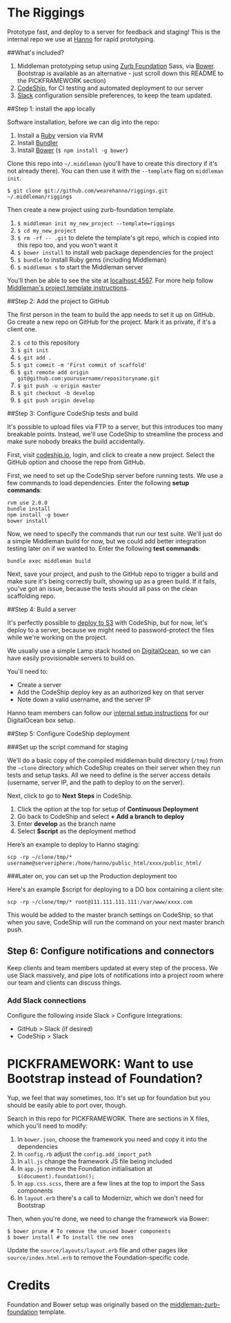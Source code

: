 The Riggings
=================

Prototype fast, and deploy to a server for feedback and staging! This is the internal repo we use at [Hanno](http://hanno.co/) for rapid prototyping.


##What's included?

1. Middleman prototyping setup using [Zurb Foundation](http://foundation.zurb.com/) Sass, via [Bower](http://bower.io/). Bootstrap is available as an alternative - just scroll down this README to the PICKFRAMEWORK section)
3. [CodeShip](http://codeship.io/), for CI testing and automated deployment to our server
4. [Slack](http://slack.com) configuration sensible preferences, to keep the team updated.


##Step 1: install the app locally

Software installation, before we can dig into the repo:

1. Install a [Ruby](http://www.ruby-lang.org/en/downloads/) version via RVM
2. Install [Bundler](http://bundler.io/)
3. Install [Bower](http://bower.io/) (`$ npm install -g bower`)

Clone this repo into `~/.middleman` (you'll have to create this directory if it's not already there). You can then use it with the `--template` flag on `middleman init`.

`$ git clone git://github.com/wearehanno/riggings.git ~/.middleman/riggings`

Then create a new project using zurb-foundation template.

1. `$ middleman init my_new_project --template=riggings`
2. `$ cd my_new_project`
3. `$ rm -rf -- .git` to delete the template's git repo, which is copied into this repo too, and you won't want it
4. `$ bower install` to install web package dependencies for the project
5. `$ bundle` to install Ruby gems (including Middleman)
6. `$ middleman s` to start the Middleman server

You'll then be able to see the site at [localhost:4567](http://localhost:4567). For more help follow [Middleman's project template instructions](http://middlemanapp.com/getting-started/welcome/).


##Step 2: Add the project to GitHub

The first person in the team to build the app needs to set it up on GitHub. Go create a new repo on GitHub for the project. Mark it as private, if it's a client one.

2. `$ cd` to this repository
3. `$ git init`
4. `$ git add .`
5. `$ git commit -m 'First commit of scaffold'`
6. `$ git remote add origin git@github.com:yourusername/repositoryname.git`
7. `$ git push -u origin master`
8. `$ git checkout -b develop`
9. `$ git push origin develop`


##Step 3: Configure CodeShip tests and build

It's possible to upload files via FTP to a server, but this introduces too many breakable points. Instead, we'll use CodeShip to streamline the process and make sure nobody breaks the build accidentally.

First, visit [codeship.io](https://codeship.io), login, and click to create a new project. Select the GitHub option and choose the repo from GitHub.

First, we need to set up the CodeShip server before running tests. We use a few commands to load dependencies. Enter the following **setup commands**:

    rvm use 2.0.0
    bundle install
    npm install -g bower
    bower install

Now, we need to specify the commands that run our test suite. We'll just do a simple Middleman build for now, but we could add better integration testing later on if we wanted to. Enter the following **test commands**:

    bundle exec middleman build

Next, save your project, and push to the GitHub repo to trigger a build and make sure it's being correctly built, showing up as a green build. If it fails, you've got an issue, because the tests should all pass on the clean scaffolding repo.


##Step 4: Build a server

It's perfectly possible to [deploy to S3](http://blog.codeship.io/2014/02/04/continuous-deployment-static-pages-amazon-s3.html) with CodeShip, but for now, let's deploy to a server, because we might need to password-protect the files while we're working on the project.

We usually use a simple Lamp stack hosted on [DigitalOcean](https://www.digitalocean.com/), so we can have easily provisionable servers to build on.

You'll need to:

* Create a server
* Add the CodeShip deploy key as an authorized key on that server
* Note down a valid username, and the server IP

Hanno team members can follow our [internal setup instructions](https://docs.google.com/a/wearehanno.com/document/d/12cRX8vjLjyqlzAuStE_fdsonuAB53dqP-aKrZo_UQW0/edit?usp=sharing) for our DigitalOcean box setup.


##Step 5: Configure CodeShip deployment

###Set up the script command for staging

We’ll do a basic copy of the compiled middleman build directory (`/tmp`) from the `~clone` directory which CodeShip creates on their server when they run tests and setup tasks. All we need to define is the server access details (username, server IP, and the path to deploy to on the server).

Next, click to go to **Next Steps** in CodeShip.

1. Click the option at the top for setup of **Continuous Deployment**
2. Go back to CodeShip and select **+ Add a branch to deploy**
3. Enter **develop** as the branch name
4. Select **$script** as the deployment method

Here’s an example to deploy to Hanno staging:

    scp -rp ~/clone/tmp/* username@serveriphere:/home/hanno/public_html/xxxx/public_html/

###Later on, you can set up the Production deployment too

Here's an example $script for deploying to a DO box containing a client site:

    scp -rp ~/clone/tmp/* root@111.111.111.111:/var/www/xxxx.com

This would be added to the master branch settings on CodeShip, so that when you save, CodeShip will run the command on your next master branch push.


## Step 6: Configure notifications and connectors

Keep clients and team members updated at every step of the process. We use Slack massively, and pipe lots of notifications into a project room where our team and clients can discuss things.

### Add Slack connections

Configure the following inside Slack > Configure Integrations:

* GitHub > Slack (if desired)
* CodeShip > Slack


# PICKFRAMEWORK: Want to use Bootstrap instead of Foundation?

Yup, we feel that way sometimes, too. It's set up for foundation but you should be easily able to port over, though.

Search in this repo for PICKFRAMEWORK. There are sections in X files, which you'll need to modify:

1. In `bower.json`, choose the framework you need and copy it into the dependencies
2. In `config.rb` adjust the `config.add_import_path`
3. In `all.js` change the framework JS file being included
4. In `app.js` remove the Foundation initialisation at `$(document).foundation();`
5. In `app.css.scss`, there are a few lines at the top to import the Sass components
6. In `layout.erb` there's a call to Modernizr, which we don't need for Bootstrap

Then, when you're done, we need to change the framework via Bower:

    $ bower prune # To remove the unused bower components
    $ bower install # To install the new ones

Update the `source/layouts/layout.erb` file and other pages like `source/index.html.erb` to remove the Foundation-specific code.


# Credits

Foundation and Bower setup was originally based on the [middleman-zurb-foundation](https://github.com/axyz/middleman-zurb-foundation) template.
